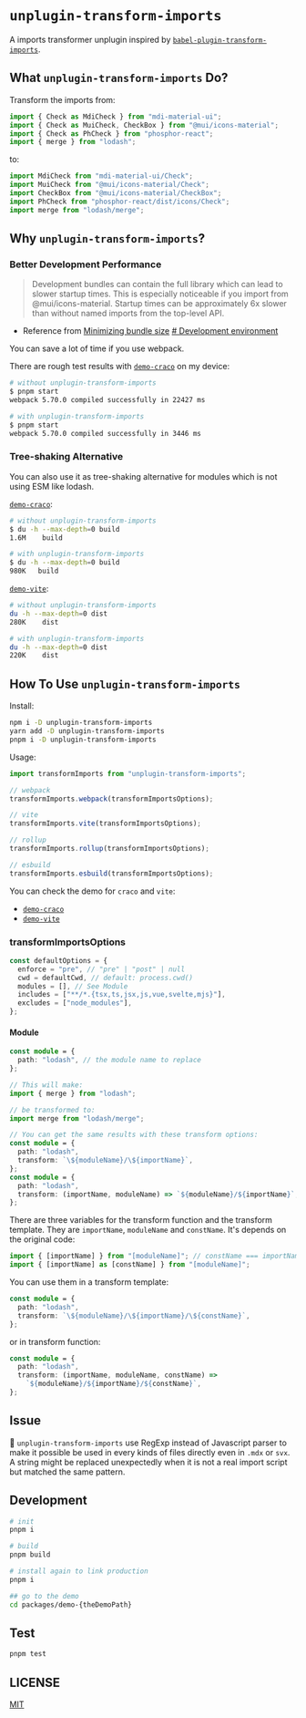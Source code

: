 # `unplugin-transform-imports`

A imports transformer unplugin inspired by [`babel-plugin-transform-imports`](https://www.npmjs.com/package/babel-plugin-transform-imports).

## What `unplugin-transform-imports` Do?

Transform the imports from:

```ts
import { Check as MdiCheck } from "mdi-material-ui";
import { Check as MuiCheck, CheckBox } from "@mui/icons-material";
import { Check as PhCheck } from "phosphor-react";
import { merge } from "lodash";
```

to:

```ts
import MdiCheck from "mdi-material-ui/Check";
import MuiCheck from "@mui/icons-material/Check";
import CheckBox from "@mui/icons-material/CheckBox";
import PhCheck from "phosphor-react/dist/icons/Check";
import merge from "lodash/merge";
```

## Why `unplugin-transform-imports`?

### Better Development Performance

> Development bundles can contain the full library which can lead to slower startup times. This is especially noticeable if you import from @mui/icons-material. Startup times can be approximately 6x slower than without named imports from the top-level API.

- Reference from [Minimizing bundle size](https://mui.com/guides/minimizing-bundle-size/) [# Development environment](https://mui.com/guides/minimizing-bundle-size/#development-environment)

You can save a lot of time if you use webpack.

There are rough test results with [`demo-craco`](https://github.com/VdustR/unplugin-transform-imports/blob/main/packages/demo-craco) on my device:

```bash
# without unplugin-transform-imports
$ pnpm start
webpack 5.70.0 compiled successfully in 22427 ms

# with unplugin-transform-imports
$ pnpm start
webpack 5.70.0 compiled successfully in 3446 ms
```

### Tree-shaking Alternative

You can also use it as tree-shaking alternative for modules which is not using ESM like lodash.

[`demo-craco`](https://github.com/VdustR/unplugin-transform-imports/blob/main/packages/demo-craco):

```bash
# without unplugin-transform-imports
$ du -h --max-depth=0 build
1.6M    build

# with unplugin-transform-imports
$ du -h --max-depth=0 build
980K   build
```

[`demo-vite`](https://github.com/VdustR/unplugin-transform-imports/blob/main/packages/demo-vite):

```bash
# without unplugin-transform-imports
du -h --max-depth=0 dist
280K    dist

# with unplugin-transform-imports
du -h --max-depth=0 dist
220K    dist
```

## How To Use `unplugin-transform-imports`

Install:

```sh
npm i -D unplugin-transform-imports
yarn add -D unplugin-transform-imports
pnpm i -D unplugin-transform-imports
```

Usage:

```ts
import transformImports from "unplugin-transform-imports";

// webpack
transformImports.webpack(transformImportsOptions);

// vite
transformImports.vite(transformImportsOptions);

// rollup
transformImports.rollup(transformImportsOptions);

// esbuild
transformImports.esbuild(transformImportsOptions);
```

You can check the demo for `craco` and `vite`:

- [`demo-craco`](https://github.com/VdustR/unplugin-transform-imports/blob/main/packages/demo-craco)
- [`demo-vite`](https://github.com/VdustR/unplugin-transform-imports/blob/main/packages/demo-vite)

### transformImportsOptions

```ts
const defaultOptions = {
  enforce = "pre", // "pre" | "post" | null
  cwd = defaultCwd, // default: process.cwd()
  modules = [], // See Module
  includes = ["**/*.{tsx,ts,jsx,js,vue,svelte,mjs}"],
  excludes = ["node_modules"],
};
```

#### Module

```ts
const module = {
  path: "lodash", // the module name to replace
};

// This will make:
import { merge } from "lodash";

// be transformed to:
import merge from "lodash/merge";

// You can get the same results with these transform options:
const module = {
  path: "lodash",
  transform: `\${moduleName}/\${importName}`,
};
const module = {
  path: "lodash",
  transform: (importName, moduleName) => `${moduleName}/${importName}`,
};
```

There are three variables for the transform function and the transform template. They are `importName`, `moduleName` and `constName`. It's depends on the original code:

```ts
import { [importName] } from "[moduleName]"; // constName === importName
import { [importName] as [constName] } from "[moduleName]";
```

You can use them in a transform template:

```ts
const module = {
  path: "lodash",
  transform: `\${moduleName}/\${importName}/\${constName}`,
};
```

or in transform function:

```ts
const module = {
  path: "lodash",
  transform: (importName, moduleName, constName) =>
    `${moduleName}/${importName}/${constName}`,
};
```

## Issue

🐛 `unplugin-transform-imports` use RegExp instead of Javascript parser to make it possible be used in every kinds of files directly even in `.mdx` or `svx`. A string might be replaced unexpectedly when it is not a real import script but matched the same pattern.

## Development

```sh
# init
pnpm i

# build
pnpm build

# install again to link production
pnpm i

## go to the demo
cd packages/demo-{theDemoPath}
```

## Test

```sh
pnpm test
```

## LICENSE

[MIT](https://github.com/VdustR/unplugin-transform-imports/blob/main/LICENSE)
